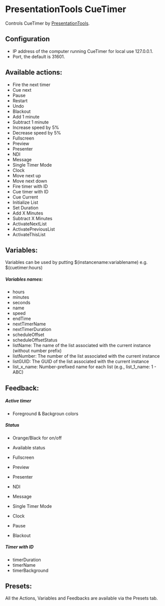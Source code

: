 # PresentationTools CueTimer

Controls CueTimer by [PresentationTools](https://presentationtools.com/).

## Configuration

- IP address of the computer running CueTimer for local use 127.0.0.1.
- Port, the default is 31601.

## Available actions:

- Fire the next timer
- Cue next
- Pause
- Restart
- Undo
- Blackout
- Add 1 minute
- Subtract 1 minute
- Increase speed by 5%
- Decrease speed by 5%
- Fullscreen
- Preview
- Presenter
- NDI
- Message
- Single Timer Mode
- Clock
- Move next up
- Move next down
- Fire timer with ID
- Cue timer with ID
- Cue Current
- Initialize List
- Set Duration
- Add X Minutes
- Subtract X Minutes
- ActivateNextList
- ActivatePreviousList
- ActivateThisList

## Variables:

Variables can be used by putting $(instancename:variablename) e.g. $(cuetimer:hours)

##### Variables names:

- hours
- minutes
- seconds
- name
- speed
- endTime
- nextTimerName
- nextTimerDuration
- scheduleOffset
- scheduleOffsetStatus
- listName: The name of the list associated with the current instance (without number prefix)
- listNumber: The number of the list associated with the current instance
- listGUID: The GUID of the list associated with the current instance
- list_x_name: Number-prefixed name for each list (e.g., list_1_name: 1 - ABC)


## Feedback:

##### Active timer

- Foreground & Backgroun colors

##### Status

- Orange/Black for on/off

- Available status

- Fullscreen
- Preview
- Presenter
- NDI
- Message
- Single Timer Mode
- Clock
- Pause
- Blackout

##### Timer with ID

- timerDuration
- timerName
- timerBackground

## Presets:

All the Actions, Variables and Feedbacks are available via the Presets tab.
